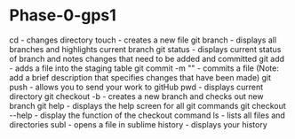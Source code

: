 # Phase-0-gps1

cd - changes directory
touch - creates a new file
git branch - displays all branches and highlights current branch
git status - displays current status of branch and notes changes that need to be added and committed
git add - adds a file into the staging table
git commit -m "" - commits a file (Note: add a brief description that specifies changes that have been made)
git push - allows you to send your work to gitHub
pwd - displays current directory
git checkout -b - creates a new branch and checks out new branch
git help - displays the help screen for all git commands
git checkout --help - display the function of the checkout command
ls - lists all files and directories 
subl - opens a file in sublime
history - displays your history